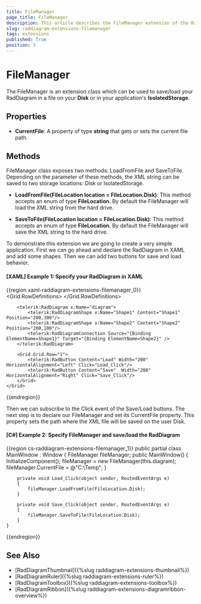 ```yaml
---
title: FileManager
page_title: FileManager
description: This article describes the FileManager extension of the RadDiagram Framework.
slug: raddiagram-extensions-filemanager
tags: extensions
published: True
position: 5
---
```


# FileManager 

The FileManager is an extension class which can be used to save/load your RadDiagram in a file on your __Disk__ or in your application's __IsolatedStorage__. 

## Properties

* __CurrentFile__: A property of type __string__ that gets or sets the current file path. 

## Methods

FileManager class exposes two methods: LoadFromFile and SaveToFile. Depending on the parameter of these methods, the XML string can be saved to two storage locations: Disk or IsolatedStorage.

* __LoadFromFile(FileLocation location = FileLocation.Disk)__: This method accepts an enum of type __FileLocation__. By default the FileManager will load the XML string from the hard drive.

* __SaveToFile(FileLocation location = FileLocation.Disk)__: This method accepts an enum of type __FileLocation__. By default the FileManager will save the XML string to the hard drive.

To demonstrate this extension we are going to create a very simple application. First we can go ahead and declare the RadDiagram in XAML and add some shapes. Then we can add two buttons for save and load behavior.

#### __[XAML] Example 1: Specify your RadDiagram in XAML__
{{region xaml-raddiagram-extensions-filemanager_0}}
	<Grid>
		<Grid.RowDefinitions>
			<RowDefinition Height="*"/>
			<RowDefinition Height="Auto"/>
		</Grid.RowDefinitions>

		<telerik:RadDiagram x:Name="diagram">
			<telerik:RadDiagramShape x:Name="Shape1" Content="Shape1" Position="200,300"/>
			<telerik:RadDiagramShape x:Name="Shape2" Content="Shape2" Position="200,100"/>
			<telerik:RadDiagramConnection Source="{Binding ElementName=Shape1}" Target="{Binding ElementName=Shape2}" />
		</telerik:RadDiagram>

		<Grid Grid.Row="1">
			<telerik:RadButton Content="Load" Width="200"  HorizontalAlignment="Left" Click="Load_Click"/>
			<telerik:RadButton Content="Save"  Width="200" HorizontalAlignment="Right" Click="Save_Click"/>
		</Grid>
	</Grid>	
{{endregion}}

Then we can subscribe to the Click event of the Save/Load buttons. The next step is to declare our FileManager and set its CurrentFile property. This property sets the path where the XML file will be saved on the user Disk.

#### __[C#] Example 2: Specify FileManager and save/load the RadDiagram__
{{region cs-raddiagram-extensions-filemanager_1}}
    public partial class MainWindow : Window
    {
        FileManager fileManager;
        public MainWindow()
        {
            InitializeComponent();
            fileManager = new FileManager(this.diagram);
            fileManager.CurrentFile = @"C:\Temp";
        }

        private void Load_Click(object sender, RoutedEventArgs e)
        {
            fileManager.LoadFromFile(FileLocation.Disk);
        }

        private void Save_Click(object sender, RoutedEventArgs e)
        {
            fileManager.SaveToFile(FileLocation.Disk);
        }
    }
{{endregion}}


## See Also

* [RadDiagramThumbnail]({%slug raddiagram-extensions-thumbnail%})
* [RadDiagramRuler]({%slug raddiagram-extensions-ruler%})
* [RadDiagramToolbox]({%slug raddiagram-extensions-toolbox%})
* [RadDiagramRibbon]({%slug raddiagram-extensions-diagramribbon-overview%})
